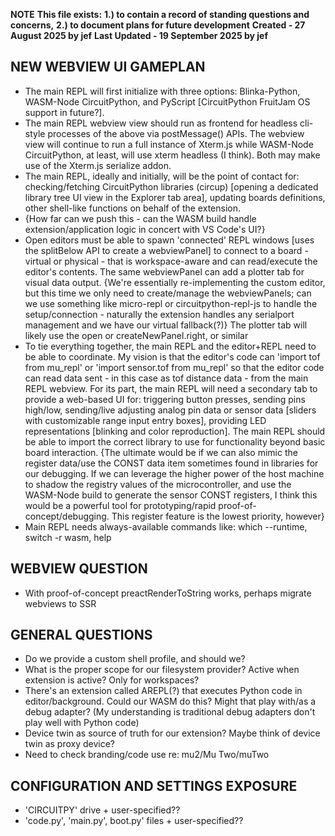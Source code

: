 **NOTE** 
**This file exists:**
      **1.) to contain a record of standing questions and concerns,**
      **2.) to document plans for future development**
**Created - 27 August 2025 by jef**
**Last Updated - 19 September 2025 by jef**


## NEW WEBVIEW UI GAMEPLAN

- The main REPL will first initialize with three options: Blinka-Python, WASM-Node CircuitPython, and PyScript [CircuitPython FruitJam OS support in future?].
- The main REPL webview view should run as frontend for headless cli-style processes of the above via postMessage() APIs. The webview view will continue to run a full instance of Xterm.js while WASM-Node CircuitPython, at least, will use xterm headless (I think). Both may make use of the Xterm.js serialize addon.
- The main REPL, ideally and initially, will be the point of contact for: checking/fetching CircuitPython libraries (circup) [opening a dedicated library tree UI view in the Explorer tab area], updating boards definitions, other shell-like functions on behalf of the extension.
- {How far can we push this - can the WASM build handle extension/application logic in concert with VS Code's UI?}
- Open editors must be able to spawn 'connected' REPL windows [uses the splitBelow API to create a webviewPanel] to connect to a board - virtual or physical - that is workspace-aware and can read/execute the editor's contents. The same webviewPanel can add a plotter tab for visual data output. {We're essentially re-implementing the custom editor, but this time we only need to create/manage the webviewPanels; can we use something like micro-repl or circuitpython-repl-js to handle the setup/connection - naturally the extension handles any serialport management and we have our virtual fallback(?)} The plotter tab will likely use the open or createNewPanel.right, or similar
- To tie everything together, the main REPL and the editor+REPL need to be able to coordinate. My vision is that the editor's code can 'import tof from mu_repl' or 'import sensor.tof from mu_repl' so that the editor code can read data sent - in this case as tof distance data - from the main REPL webview. For its part, the main REPL will need a secondary tab to provide a web-based UI for: triggering button presses, sending pins high/low, sending/live adjusting analog pin data or sensor data [sliders with customizable range input entry boxes], providing LED representations [blinking and color reproduction]. The main REPL should be able to import the correct library to use for functionality beyond basic board interaction. {The ultimate would be if we can also mimic the register data/use the CONST data item sometimes found in libraries for our debugging. If we can leverage the higher power of the host machine to shadow the registry values of the microcontroller, and use the WASM-Node build to generate the sensor CONST registers, I think this would be a powerful tool for prototyping/rapid proof-of-concept/debugging. This register feature is the lowest priority, however}
- Main REPL needs always-available commands like: which --runtime, switch -r wasm, help

## WEBVIEW QUESTION

- With proof-of-concept preactRenderToString works, perhaps migrate webviews to SSR

## GENERAL QUESTIONS

- Do we provide a custom shell profile, and should we?
- What is the proper scope for our filesystem provider? Active when extension is active? Only for workspaces?
- There's an extension called AREPL(?) that executes Python code in editor/background. Could our WASM do this? Might that play with/as a debug adapter? (My understanding is traditional debug adapters don't play well with Python code)
- Device twin as source of truth for our extension? Maybe think of device twin as proxy device?
- Need to check branding/code use re: mu2/Mu Two/muTwo


## CONFIGURATION AND SETTINGS EXPOSURE

- 'CIRCUITPY' drive + user-specified??
- 'code.py', 'main.py', boot.py' files + user-specified??